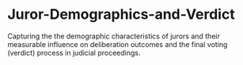 # Juror-Demographics-and-Verdict
Capturing the the demographic characteristics of jurors and their measurable influence on deliberation outcomes and the final voting (verdict) process in judicial proceedings.
